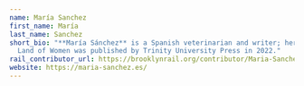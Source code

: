 ```yaml
---
name: María Sanchez
first_name: María
last_name: Sanchez
short_bio: "**María Sánchez** is a Spanish veterinarian and writer; her book
  Land of Women was published by Trinity University Press in 2022."
rail_contributor_url: https://brooklynrail.org/contributor/Maria-Sanchez
website: https://maria-sanchez.es/
---
```

